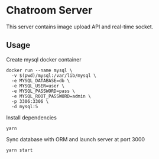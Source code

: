 # Chatroom Server

This server contains image upload API and real-time socket.

## Usage

Create mysql docker container

```
docker run --name mysql \
  -v $(pwd)/mysql:/var/lib/mysql \
  -e MYSQL_DATABASE=db \
  -e MYSQL_USER=user \
  -e MYSQL_PASSWORD=pass \
  -e MYSQL_ROOT_PASSWORD=admin \
  -p 3306:3306 \
  -d mysql:5
```

Install dependencies

```
yarn
```

Sync database with ORM and launch server at port 3000

```
yarn start
```
